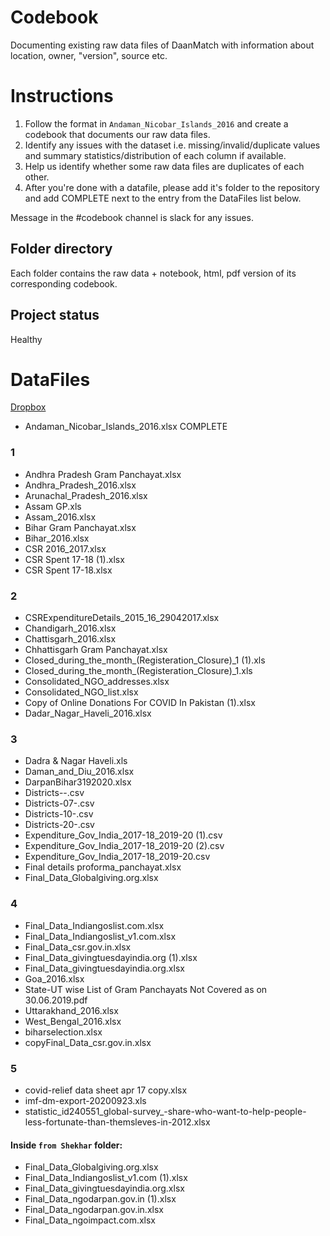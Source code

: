 # Codebook
Documenting existing raw data files of DaanMatch with information about location, owner, "version", source etc.

# Instructions
1. Follow the format in ```Andaman_Nicobar_Islands_2016``` and create a codebook that documents our raw data files.
2. Identify any issues with the dataset i.e. missing/invalid/duplicate values and summary statistics/distribution of each column if available. 
3. Help us identify whether some raw data files are duplicates of each other.
4. After you're done with a datafile, please add it's folder to the repository and add COMPLETE next to the entry from the DataFiles list below.

Message in the #codebook channel is slack for any issues.

## Folder directory
Each folder contains the raw data + notebook, html, pdf version of its corresponding codebook.

## Project status
Healthy

# DataFiles
[Dropbox](https://www.dropbox.com/sh/33s9o3eipk8t7j5/AACq2FvtfdHRXNU0rgFYqvoqa?dl=0)

- Andaman_Nicobar_Islands_2016.xlsx COMPLETE
### 1
- Andhra Pradesh Gram Panchayat.xlsx
- Andhra_Pradesh_2016.xlsx
- Arunachal_Pradesh_2016.xlsx
- Assam GP.xls
- Assam_2016.xlsx
- Bihar Gram Panchayat.xlsx
- Bihar_2016.xlsx
- CSR 2016_2017.xlsx
- CSR Spent 17-18 (1).xlsx
- CSR Spent 17-18.xlsx

### 2
- CSRExpenditureDetails_2015_16_29042017.xlsx
- Chandigarh_2016.xlsx
- Chattisgarh_2016.xlsx
- Chhattisgarh Gram Panchayat.xlsx
- Closed_during_the_month_(Registeration_Closure)_1 (1).xls
- Closed_during_the_month_(Registeration_Closure)_1.xls
- Consolidated_NGO_addresses.xlsx
- Consolidated_NGO_list.xlsx
- Copy of Online Donations For COVID In Pakistan  (1).xlsx
- Dadar_Nagar_Haveli_2016.xlsx

### 3
- Dadra & Nagar Haveli.xls
- Daman_and_Diu_2016.xlsx
- DarpanBihar3192020.xlsx
- Districts--.csv
- Districts-07-.csv
- Districts-10-.csv
- Districts-20-.csv
- Expenditure_Gov_India_2017-18_2019-20 (1).csv
- Expenditure_Gov_India_2017-18_2019-20 (2).csv
- Expenditure_Gov_India_2017-18_2019-20.csv
- Final details proforma_panchayat.xlsx
- Final_Data_Globalgiving.org.xlsx

### 4
- Final_Data_Indiangoslist.com.xlsx
- Final_Data_Indiangoslist_v1.com.xlsx
- Final_Data_csr.gov.in.xlsx
- Final_Data_givingtuesdayindia.org (1).xlsx
- Final_Data_givingtuesdayindia.org.xlsx
- Goa_2016.xlsx
- State-UT wise List of Gram Panchayats Not Covered as on 30.06.2019.pdf
- Uttarakhand_2016.xlsx
- West_Bengal_2016.xlsx
- biharselection.xlsx
- copyFinal_Data_csr.gov.in.xlsx

### 5
- covid-relief data sheet apr 17 copy.xlsx
- imf-dm-export-20200923.xls
- statistic_id240551_global-survey_-share-who-want-to-help-people-less-fortunate-than-themsleves-in-2012.xlsx
#### Inside ```from Shekhar``` folder:
- Final_Data_Globalgiving.org.xlsx
- Final_Data_Indiangoslist_v1.com (1).xlsx
- Final_Data_givingtuesdayindia.org.xlsx
- Final_Data_ngodarpan.gov.in (1).xlsx
- Final_Data_ngodarpan.gov.in.xlsx
- Final_Data_ngoimpact.com.xlsx
